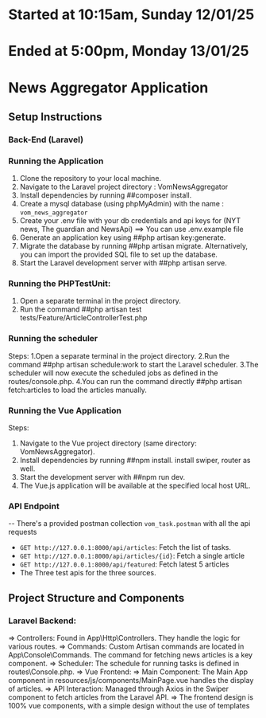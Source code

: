 # Started at 10:15am, Sunday 12/01/25
# Ended at 5:00pm, Monday 13/01/25
# News Aggregator Application

## Setup Instructions

### Back-End (Laravel)

### Running the Application

1. Clone the repository to your local machine.
2. Navigate to the Laravel project directory : VomNewsAggregator
3. Install dependencies by running ##composer install.
4. Create a mysql database (using phpMyAdmin) with the name : `vom_news_aggregator`
5. Create your .env file with your db credentials and api keys for (NYT news, The guardian and NewsApi)
==> You can use .env.example file
6. Generate an application key using ##php artisan key:generate.
7. Migrate the database by running ##php artisan migrate. Alternatively, you can import the provided SQL file to set up the database.
8. Start the Laravel development server with ##php artisan serve.

### Running the PHPTestUnit:
1. Open a separate terminal in the project directory.
2. Run the command ##php artisan test tests/Feature/ArticleControllerTest.php

### Running the scheduler

Steps:
1.Open a separate terminal in the project directory.
2.Run the command ##php artisan schedule:work to start the Laravel scheduler.
3.The scheduler will now execute the scheduled jobs as defined in the routes/console.php.
4.You can run the command directly ##php artisan fetch:articles to load the articles manually.

### Running the Vue Application
Steps:
1. Navigate to the Vue project directory (same directory: VomNewsAggregator).
2. Install dependencies by running ##npm install. install swiper, router as well.
3. Start the development server with ##npm run dev.
4. The Vue.js application will be available at the specified local host URL.


### API Endpoint
-- There's a provided postman collection `vom_task.postman` with all the api requests
- `GET http://127.0.0.1:8000/api/articles`: Fetch the list of tasks.
- `GET http://127.0.0.1:8000/api/articles/{id}`: Fetch a single article
- `GET http://127.0.0.1:8000/api/featured`: Fetch latest 5 articles
-  The Three test apis for the three sources.


## Project Structure and Components
### Laravel Backend:
=> Controllers: Found in App\Http\Controllers. They handle the logic for various routes.
=> Commands: Custom Artisan commands are located in App\Console\Commands. The command for fetching news articles is a key component.
=> Scheduler: The schedule for running tasks is defined in routes\Console.php.
=> Vue Frontend:
=> Main Component: The Main App component in resources/js/components/MainPage.vue handles the display of articles.
=> API Interaction: Managed through Axios in the Swiper component to fetch articles from the Laravel API.
=> The frontend design is 100% vue components, with a simple design without the use of templates

